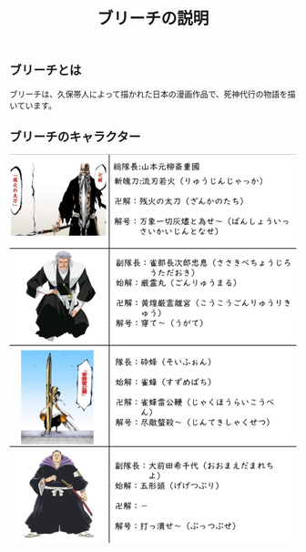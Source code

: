 <!DOCTYPE html>
<html lang="ja">
<head>
    <meta charset="UTF-8">
    <meta name="viewport" content="width=device-width, initial-scale=1.0">
    <title>ブリーチの説明</title>
    <link rel="stylesheet" href="styles.css">
</head>
<body>
    <header>
        <h1>ブリーチの説明</h1>
    </header>
    <main>
        <section id="description-section">
            <h2>ブリーチとは</h2>
            <p>ブリーチは、久保帯人によって描かれた日本の漫画作品で、死神代行の物語を描いています。</p>
        </section>
        <section id="image-section">
            <h2>ブリーチのキャラクター</h2>
            <img src="bleach-character.jpg" alt="ブリーチのキャラクター" />
        </section>
    </main>
